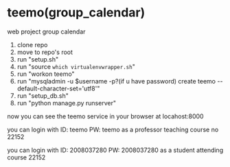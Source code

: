 teemo(group_calendar)
==============

web project group calendar

1. clone repo
2. move to repo's root
3. run "setup.sh"
4. run "source `which virtualenvwrapper.sh`"
5. run "workon teemo"
6. run "mysqladmin -u $username -p?(if u have password) create teemo --default-character-set='utf8'"
7. run "setup_db.sh"
8. run "python manage.py runserver"

now you can see the teemo service in your browser at locahost:8000

you can login with ID: teemo PW: teemo as a professor teaching course no 22152

you can login with ID: 2008037280 PW: 2008037280 as a student attending course 22152

